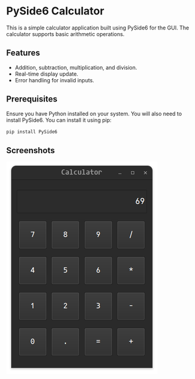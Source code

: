 # PySide6 Calculator

This is a simple calculator application built using PySide6 for the GUI. The calculator supports basic arithmetic operations.

## Features

- Addition, subtraction, multiplication, and division.
- Real-time display update.
- Error handling for invalid inputs.

## Prerequisites

Ensure you have Python installed on your system. You will also need to install PySide6. You can install it using pip:

```bash
pip install PySide6
```

## Screenshots

![project preview image1](./screenshots/image.png)
```
